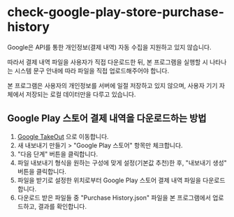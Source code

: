 # check-google-play-store-purchase-history

Google은 API를 통한 개인정보(결제 내역) 자동 수집을 지원하고 있지 않습니다.

따라서 결제 내역 파일을 사용자가 직접 다운로드한 뒤, 본 프로그램을 실행할 시 나타나는 시스템 문구 안내에 따라 파일을 직접 업로드해주어야 합니다.

본 프로그램은 사용자의 개인정보를 서버에 일절 저장하고 있지 않으며, 사용자 기기 자체에서 저장되는 로컬 데이터만을 다루고 있습니다.

## Google Play 스토어 결제 내역을 다운로드하는 방법

1. [Google TakeOut](https://takeout.google.com/) 으로 이동합니다.
2. 새 내보내기 만들기 > "Google Play 스토어" 항목만 체크합니다.
3. "다음 단계" 버튼을 클릭합니다.
4. 파일 내보내기 형식을 원하는 구성에 맞게 설정(기본값 추천)한 후, "내보내기 생성" 버튼을 클릭합니다.
5. 파일을 받기로 설정한 위치로부터 Google Play 스토어 결제 내역 파일을 다운로드합니다.
6. 다운로드 받은 파일들 중 "Purchase History.json" 파일을 본 프로그램에서 업로드하고, 결과를 확인합니다.